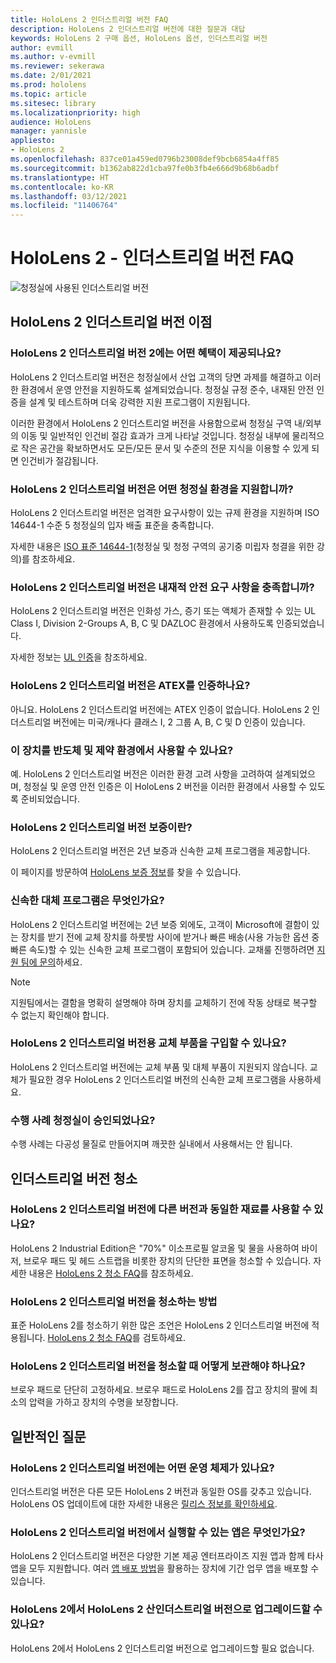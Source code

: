 ```yaml
---
title: HoloLens 2 인더스트리얼 버전 FAQ
description: HoloLens 2 인더스트리얼 버전에 대한 질문과 대답
keywords: HoloLens 2 구매 옵션, HoloLens 옵션, 인더스트리얼 버전
author: evmill
ms.author: v-evmill
ms.reviewer: sekerawa
ms.date: 2/01/2021
ms.prod: hololens
ms.topic: article
ms.sitesec: library
ms.localizationpriority: high
audience: HoloLens
manager: yannisle
appliesto:
- HoloLens 2
ms.openlocfilehash: 837ce01a459ed0796b23008def9bcb6854a4ff85
ms.sourcegitcommit: b1362ab822d1cba97fe0b3fb4e666d9b68b6adbf
ms.translationtype: HT
ms.contentlocale: ko-KR
ms.lasthandoff: 03/12/2021
ms.locfileid: "11406764"
---
```

# <a name="hololens-2---industrial-edition-faq"></a>HoloLens 2 - 인더스트리얼 버전 FAQ

![청정실에 사용된 인더스트리얼 버전](./images/industrial-sku-with-remote-assist.png)

## <a name="hololens-2-industrial-edition-benefits"></a>HoloLens 2 인더스트리얼 버전 이점

### <a name="what-benefits-does-hololens-2-industrial-edition-2-include"></a>HoloLens 2 인더스트리얼 버전 2에는 어떤 혜택이 제공되나요?

HoloLens 2 인더스트리얼 버전은 청정실에서 산업 고객의 당면 과제를 해결하고 이러한 환경에서 운영 안전을 지원하도록 설계되었습니다. 청정실 규정 준수, 내재된 안전 인증을 설계 및 테스트하며 더욱 강력한 지원 프로그램이 지원됩니다.

이러한 환경에서 HoloLens 2 인더스트리얼 버전을 사용함으로써 청정실 구역 내/외부의 이동 및 일반적인 인건비 절감 효과가 크게 나타날 것입니다. 청정실 내부에 물리적으로 작은 공간을 확보하면서도 모든/모든 문서 및 수준의 전문 지식을 이용할 수 있게 되면 인건비가 절감됩니다.

### <a name="what-clean-room-environments-does-hololens-2-industrial-edition-support"></a>HoloLens 2 인더스트리얼 버전은 어떤 청정실 환경을 지원합니까?

HoloLens 2 인더스트리얼 버전은 엄격한 요구사항이 있는 규제 환경을 지원하며 ISO 14644-1 수준 5 청정실의 입자 배출 표준을 충족합니다.

자세한 내용은 [ISO 표준 14644-1](https://www.iso.org/standard/53394.html)(청정실 및 청정 구역의 공기중 미립자 청결을 위한 강의)를 참조하세요.

### <a name="does-hololens-2-industrial-edition-meet-requirements-for-intrinsic-safety"></a>HoloLens 2 인더스트리얼 버전은 내재적 안전 요구 사항을 충족합니까?

HoloLens 2 인더스트리얼 버전은 인화성 가스, 증기 또는 액체가 존재할 수 있는 UL Class I, Division 2-Groups A, B, C 및 DAZLOC 환경에서 사용하도록 인증되었습니다.

자세한 정보는 [UL 인증](https://www.ul.com/services/ul-and-c-ul-hazardous-areas-certification-north-america?csrf-token=CIwNZNlR4XbisJF39I8yWnWX9wX4WFoz&amp;Search=UL+Class+I%2C+Dev+2+&amp;search-submit=Search)을 참조하세요.

### <a name="does-the-hololens-2-industrial-edition-hold-an-atex-certification"></a>HoloLens 2 인더스트리얼 버전은 ATEX를 인증하나요?

아니요. HoloLens 2 인더스트리얼 버전에는 ATEX 인증이 없습니다. HoloLens 2 인더스트리얼 버전에는 미국/캐나다 클래스 I, 2 그룹 A, B, C 및 D 인증이 있습니다.

### <a name="can-the-device-be-used-in-semiconductor-and-pharmaceutical-environments"></a>이 장치를 반도체 및 제약 환경에서 사용할 수 있나요?

예. HoloLens 2 인더스트리얼 버전은 이러한 환경 고려 사항을 고려하여 설계되었으며, 청정실 및 운영 안전 인증은 이 HoloLens 2 버전을 이러한 환경에서 사용할 수 있도록 준비되었습니다.

### <a name="what-is-the-hololens-2-industrial-edition-warranty"></a>HoloLens 2 인더스트리얼 버전 보증이란?

HoloLens 2 인더스트리얼 버전은 2년 보증과 신속한 교체 프로그램을 제공합니다.

이 페이지를 방문하여 [HoloLens 보증 정보](https://support.microsoft.com/warranty)를 찾을 수 있습니다.

### <a name="what39s-the-rapid-replacement-program"></a>신속한 대체 프로그램은 무엇인가요?

HoloLens 2 인더스트리얼 버전에는 2년 보증 외에도, 고객이 Microsoft에 결함이 있는 장치를 받기 전에 교체 장치를 하룻밤 사이에 받거나 빠른 배송(사용 가능한 옵션 중 빠른 속도)할 수 있는 신속한 교체 프로그램이 포함되어 있습니다. 교채룰 진행하려면 [지원 팀에 문의](https://aka.ms/hololenssupport)하세요.

> [!NOTE]
> 지원팀에서는 결함을 명확히 설명해야 하며 장치를 교체하기 전에 작동 상태로 복구할 수 없는지 확인해야 합니다.

### <a name="can-i-purchase-replacement-parts-for-hololens-2-industrial-edition"></a>HoloLens 2 인더스트리얼 버전용 교체 부품을 구입할 수 있나요?

HoloLens 2 인더스트리얼 버전에는 교체 부품 및 대체 부품이 지원되지 않습니다. 교체가 필요한 경우 HoloLens 2 인더스트리얼 버전의 신속한 교체 프로그램을 사용하세요.

### <a name="is-the-carrying-case-clean-room-approved"></a>수행 사례 청정실이 승인되었나요?

수행 사례는 다공성 물질로 만들어지며 깨끗한 실내에서 사용해서는 안 됩니다.

## <a name="cleaning-the-industrial-edition"></a>인더스트리얼 버전 청소

### <a name="can-i-use-the-same-cleaning-materials-for-hololens-2-industrial-edition-as-the-other-editions"></a>HoloLens 2 인더스트리얼 버전에 다른 버전과 동일한 재료를 사용할 수 있나요?

HoloLens 2 Industrial Edition은 &quot;70%&quot; 이소프로필 알코올 및 물을 사용하여 바이저, 브로우 패드 및 헤드 스트랩을 비롯한 장치의 단단한 표면을 청소할 수 있습니다. 자세한 내용은 [HoloLens 2 청소 FAQ](https://docs.microsoft.com/hololens/hololens2-maintenance)를 참조하세요.

### <a name="how-do-i-clean-hololens-2-industrial-edition"></a>HoloLens 2 인더스트리얼 버전을 청소하는 방법

표준 HoloLens 2를 청소하기 위한 많은 조언은 HoloLens 2 인더스트리얼 버전에 적용됩니다. [HoloLens 2 청소 FAQ](https://docs.microsoft.com/hololens/hololens2-maintenance)를 검토하세요.

### <a name="how-should-i-hold-hololens-2-industrial-edition-when-cleaning-it"></a>HoloLens 2 인더스트리얼 버전을 청소할 때 어떻게 보관해야 하나요?

브로우 패드로 단단히 고정하세요. 브로우 패드로 HoloLens 2를 잡고 장치의 팔에 최소의 압력을 가하고 장치의 수명을 보장합니다.

## <a name="general-questions"></a>일반적인 질문

### <a name="what-operating-system-does-the-hololens-2-industrial-edition-have"></a>HoloLens 2 인더스트리얼 버전에는 어떤 운영 체제가 있나요?

인더스트리얼 버전은 다른 모든 HoloLens 2 버전과 동일한 OS를 갖추고 있습니다. HoloLens OS 업데이트에 대한 자세한 내용은 [릴리스 정보를 확인하세요](hololens-release-notes.md).

### <a name="what-apps-can-run-on-the-hololens-2-industrial-edition"></a>HoloLens 2 인더스트리얼 버전에서 실행할 수 있는 앱은 무엇인가요?

HoloLens 2 인더스트리얼 버전은 다양한 기본 제공 엔터프라이즈 지원 앱과 함께 타사 앱을 모두 지원합니다. 여러 [앱 배포 방법](https://docs.microsoft.com/hololens/app-deploy-overview)을 활용하는 장치에 기간 업무 앱을 배포할 수 있습니다.

### <a name="can-i-upgrade-from-hololens-2-to-hololens-2-industrial-edition"></a>HoloLens 2에서 HoloLens 2 산인더스트리얼 버전으로 업그레이드할 수 있나요?

HoloLens 2에서 HoloLens 2 인더스트리얼 버전으로 업그레이드할 필요 없습니다.

